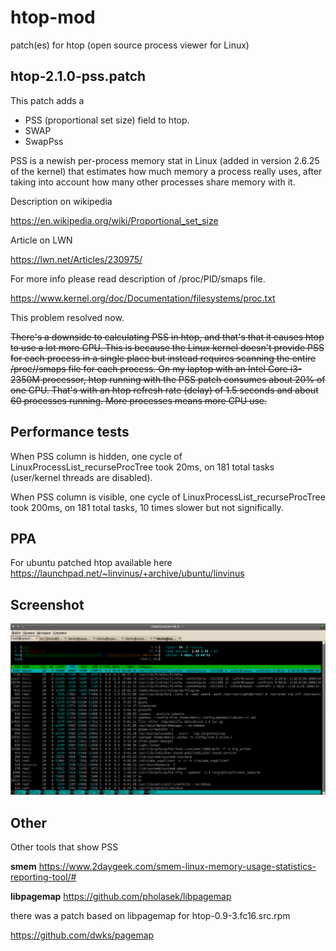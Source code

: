 htop-mod
========

patch(es) for htop (open source process viewer for Linux) 

htop-2.1.0-pss.patch
--------------------

This patch adds a
  * PSS (proportional set size) field to htop.
  * SWAP
  * SwapPss

PSS is a newish per-process memory stat in Linux (added in version 2.6.25 of the
kernel) that estimates how much memory a process really uses, after taking into
account how many other processes share memory with it.

Description on wikipedia

https://en.wikipedia.org/wiki/Proportional_set_size

Article on LWN

https://lwn.net/Articles/230975/


For more info please read description of /proc/PID/smaps file.

https://www.kernel.org/doc/Documentation/filesystems/proc.txt

This problem resolved now.

~~There's a downside to calculating PSS in htop, and that's that it causes htop to
use a lot more CPU. This is because the Linux kernel doesn't provide PSS for
each process in a single place but instead requires scanning the entire
/proc/<pid>/smaps file for each process. On my laptop with an Intel Core
i3-2350M processor, htop running with the PSS patch consumes about 20% of one
CPU. That's with an htop refresh rate (delay) of 1.5 seconds and about 60
processes running. More processes means more CPU use.~~

Performance tests
-----------------
When PSS column is hidden, one cycle of LinuxProcessList_recurseProcTree took 20ms, on 181 total tasks (user/kernel threads are disabled).

When PSS column is visible, one cycle of LinuxProcessList_recurseProcTree took 200ms, on 181 total tasks,  10 times slower but not significally.

PPA
---
For ubuntu patched htop available here https://launchpad.net/~linvinus/+archive/ubuntu/linvinus

Screenshot
----------
![screenshot](screenshot.png?raw=true)

Other
-----
Other tools that show PSS

**smem** https://www.2daygeek.com/smem-linux-memory-usage-statistics-reporting-tool/#

**libpagemap** https://github.com/pholasek/libpagemap

there was a patch based on libpagemap for htop-0.9-3.fc16.src.rpm

https://github.com/dwks/pagemap
